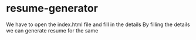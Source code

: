 # resume-generator

We have to open the index.html file and fill in the details 
By filling the details we can generate resume for the same
